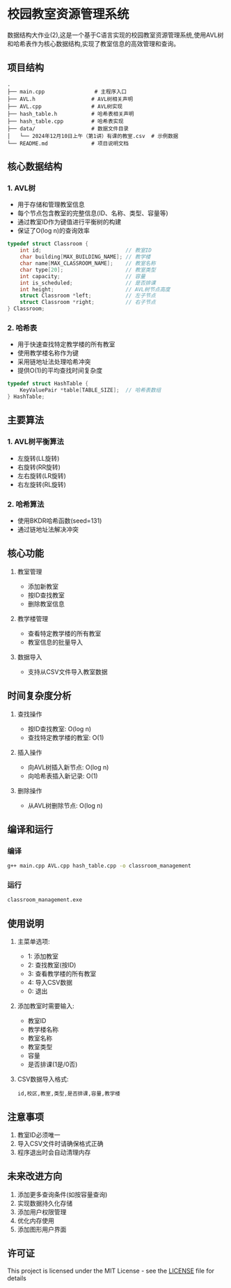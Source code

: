 # 校园教室资源管理系统

数据结构大作业(2),这是一个基于C语言实现的校园教室资源管理系统,使用AVL树和哈希表作为核心数据结构,实现了教室信息的高效管理和查询。

## 项目结构

```
.
├── main.cpp                # 主程序入口
├── AVL.h                  # AVL树相关声明
├── AVL.cpp                # AVL树实现
├── hash_table.h           # 哈希表相关声明
├── hash_table.cpp         # 哈希表实现
├── data/                  # 数据文件目录
│   └── 2024年12月10日上午（第1讲）有课的教室.csv  # 示例数据
└── README.md              # 项目说明文档
```

## 核心数据结构

### 1. AVL树
- 用于存储和管理教室信息
- 每个节点包含教室的完整信息(ID、名称、类型、容量等)
- 通过教室ID作为键值进行平衡树的构建
- 保证了O(log n)的查询效率

```c
typedef struct Classroom {
    int id;                           // 教室ID
    char building[MAX_BUILDING_NAME]; // 教学楼
    char name[MAX_CLASSROOM_NAME];    // 教室名称
    char type[20];                    // 教室类型
    int capacity;                     // 容量
    int is_scheduled;                 // 是否排课
    int height;                       // AVL树节点高度
    struct Classroom *left;           // 左子节点
    struct Classroom *right;          // 右子节点
} Classroom;
```

### 2. 哈希表
- 用于快速查找特定教学楼的所有教室
- 使用教学楼名称作为键
- 采用链地址法处理哈希冲突
- 提供O(1)的平均查找时间复杂度

```c
typedef struct HashTable {
    KeyValuePair *table[TABLE_SIZE];  // 哈希表数组
} HashTable;
```

## 主要算法

### 1. AVL树平衡算法
- 左旋转(LL旋转)
- 右旋转(RR旋转)
- 左右旋转(LR旋转)
- 右左旋转(RL旋转)

### 2. 哈希算法
- 使用BKDR哈希函数(seed=131)
- 通过链地址法解决冲突

## 核心功能

1. 教室管理
   - 添加新教室
   - 按ID查找教室
   - 删除教室信息

2. 教学楼管理
   - 查看特定教学楼的所有教室
   - 教室信息的批量导入

3. 数据导入
   - 支持从CSV文件导入教室数据

## 时间复杂度分析

1. 查找操作
   - 按ID查找教室: O(log n)
   - 查找特定教学楼的教室: O(1)

2. 插入操作
   - 向AVL树插入新节点: O(log n)
   - 向哈希表插入新记录: O(1)

3. 删除操作
   - 从AVL树删除节点: O(log n)

## 编译和运行

### 编译
```bash
g++ main.cpp AVL.cpp hash_table.cpp -o classroom_management
```

### 运行
```bash
classroom_management.exe
```

## 使用说明

1. 主菜单选项:
   - 1: 添加教室
   - 2: 查找教室(按ID)
   - 3: 查看教学楼的所有教室
   - 4: 导入CSV数据
   - 0: 退出

2. 添加教室时需要输入:
   - 教室ID
   - 教学楼名称
   - 教室名称
   - 教室类型
   - 容量
   - 是否排课(1是/0否)

3. CSV数据导入格式:
   ```csv
   id,校区,教室,类型,是否排课,容量,教学楼
   ```

## 注意事项

1. 教室ID必须唯一
2. 导入CSV文件时请确保格式正确
3. 程序退出时会自动清理内存

## 未来改进方向

1. 添加更多查询条件(如按容量查询)
2. 实现数据持久化存储
3. 添加用户权限管理
4. 优化内存使用
5. 添加图形用户界面


## 许可证

This project is licensed under the MIT License - see the [LICENSE](LICENSE) file for details